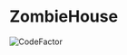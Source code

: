 # ZombieHouse
![CodeFactor](https://www.codefactor.io/repository/github/alexdevteam/zombiehouse/badge)
